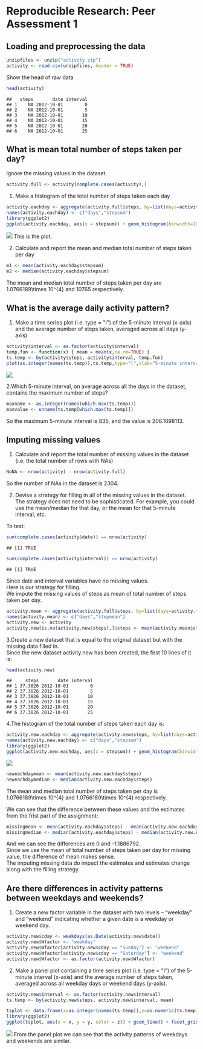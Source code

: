 # Reproducible Research: Peer Assessment 1


## Loading and preprocessing the data

```r
unzipfiles <- unzip("activity.zip")
activity <- read.csv(unzipfiles, header = TRUE)
```
Show the head of raw data

```r
head(activity)
```

```
##   steps       date interval
## 1    NA 2012-10-01        0
## 2    NA 2012-10-01        5
## 3    NA 2012-10-01       10
## 4    NA 2012-10-01       15
## 5    NA 2012-10-01       20
## 6    NA 2012-10-01       25
```



## What is mean total number of steps taken per day?
Ignore the missing values in the dataset.

```r
activity.full <- activity[complete.cases(activity),]
```
1. Make a histogram of the total number of steps taken each day

```r
activity.eachday <- aggregate(activity.full$steps, by=list(days=activity.full$date), sum)
names(activity.eachday) <- c("days","stepsum")
library(ggplot2)
ggplot(activity.eachday, aes(x = stepsum)) + geom_histogram(binwidth=1000) + xlab('No. steps each day')
```

![](PA1_template_files/figure-html/unnamed-chunk-4-1.png) 
This is the plot.

2. Calculate and report the mean and median total number of steps taken per day

```r
m1 <- mean(activity.eachday$stepsum)
m2 <- median(activity.eachday$stepsum)
```
The mean and median total number of steps taken per day are 1.0766189\times 10^{4} and 10765 respectively.

## What is the average daily activity pattern?
1. Make a time series plot (i.e. type = "l") of the 5-minute interval (x-axis) and the average number of steps taken, averaged across all days (y-axis)

```r
activity$interval <- as.factor(activity$interval)
temp.fun <- function(x) { mean = mean(x,na.rm=TRUE) }
ts.temp <- by(activity$steps, activity$interval, temp.fun)
plot(as.integer(names(ts.temp)),ts.temp,type="l",xlab="5-minute interval",ylab="Avg No. steps", main="Average daily activity pattern")
```

![](PA1_template_files/figure-html/unnamed-chunk-6-1.png) 

2.Which 5-minute interval, on average across all the days in the dataset, contains the maximum number of steps?

```r
maxname <- as.integer(names(which.max(ts.temp)))
maxvalue <- unname(ts.temp[which.max(ts.temp)])
```
So the maximum 5-minute interval is 835, and the value is 206.1698113.


## Imputing missing values
1. Calculate and report the total number of missing values in the dataset (i.e. the total number of rows with NAs)

```r
NoNA <- nrow(activity) - nrow(activity.full)
```
So the number of NAs in the dataset is 2304.

2. Devise a strategy for filling in all of the missing values in the dataset. The strategy does not need to be sophisticated. For example, you could use the mean/median for that day, or the mean for that 5-minute interval, etc.  

To test:

```r
sum(complete.cases(activity$date)) == nrow(activity)
```

```
## [1] TRUE
```

```r
sum(complete.cases(activity$interval)) == nrow(activity)
```

```
## [1] TRUE
```
Since date and interval variables have no missing values.  
Here is our strategy for filling.   
We impute the missing values of steps as mean of total number of steps taken per day.


```r
activity.mean <- aggregate(activity.full$steps, by=list(days=activity.full$date), mean)
names(activity.mean) <- c("days","stepmean")
activity.new <- activity
activity.new[is.na(activity.new$steps),]$steps <- mean(activity.mean$stepmean)
```
3.Create a new dataset that is equal to the original dataset but with the missing data filled in.  
Since the new dataset activity.new has been created, the first 10 lines of it is:

```r
head(activity.new)
```

```
##     steps       date interval
## 1 37.3826 2012-10-01        0
## 2 37.3826 2012-10-01        5
## 3 37.3826 2012-10-01       10
## 4 37.3826 2012-10-01       15
## 5 37.3826 2012-10-01       20
## 6 37.3826 2012-10-01       25
```
4.The histogram of the total number of steps taken each day is:


```r
activity.new.eachday <- aggregate(activity.new$steps, by=list(days=activity.new$date), sum)
names(activity.new.eachday) <- c("days","stepsum")
library(ggplot2)
ggplot(activity.new.eachday, aes(x = stepsum)) + geom_histogram(binwidth=1000) + xlab('No. steps each day')
```

![](PA1_template_files/figure-html/unnamed-chunk-12-1.png) 


```r
neweachdaymean <- mean(activity.new.eachday$steps)
neweachdaymedian <- median(activity.new.eachday$steps)
```
The mean and median total number of steps taken per day is 1.0766189\times 10^{4} and 1.0766189\times 10^{4} respectively.

We can see that the difference between these values and the estimates from the frist part of the assignment:

```r
missingmean <- mean(activity.eachday$steps) - mean(activity.new.eachday$steps)
missingmedian <- median(activity.eachday$steps) - median(activity.new.eachday$steps)
```
And we can see the differences are 0 and -1.1886792.  
Since we use the mean of total number of steps taken per day for missing value, the difference of mean makes sense.  
The imputing missing data do impact the estimates and estimates change along with the filling strategy.

## Are there differences in activity patterns between weekdays and weekends?
1. Create a new factor variable in the dataset with two levels – “weekday” and “weekend” indicating whether a given date is a weekday or weekend day.

```r
activity.new$cday <- weekdays(as.Date(activity.new$date))
activity.new$Wfactor <- "weekday"
activity.new$Wfactor[activity.new$cday == "Sunday"] <- "weekend"
activity.new$Wfactor[activity.new$cday == "Saturday"] <- "weekend"
activity.new$Wfactor <- as.factor(activity.new$Wfactor)
```
2. Make a panel plot containing a time series plot (i.e. type = "l") of the 5-minute interval (x-axis) and the average number of steps taken, averaged across all weekday days or weekend days (y-axis). 

```r
activity.new$interval <- as.factor(activity.new$interval)
ts.temp <- by(activity.new$steps, activity.new$interval, mean)

tsplot <- data.frame(x=as.integer(names(ts.temp)),y=as.numeric(ts.temp), z = activity.new$Wfactor )
library(ggplot2)
ggplot(tsplot, aes(x = x, y = y, color = z)) + geom_line() + facet_grid(z ~ .) + xlab("5-minute interval")+ylab("Avg No. #steps")
```

![](PA1_template_files/figure-html/unnamed-chunk-16-1.png) 
From the panel plot we can see that the activity patterns of weekdays and weekends are similar.
